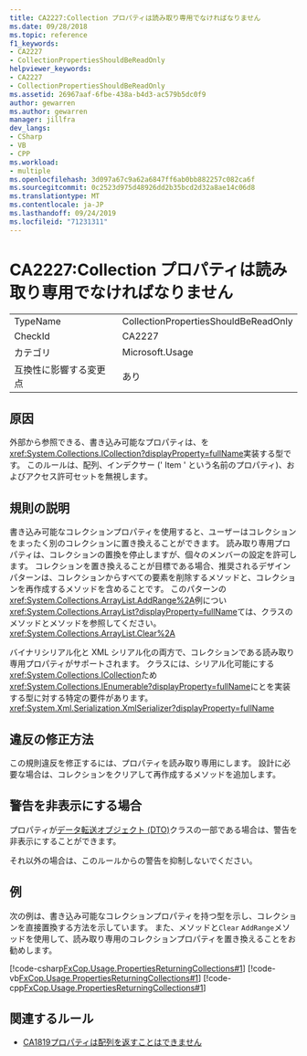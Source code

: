 ```yaml
---
title: CA2227:Collection プロパティは読み取り専用でなければなりません
ms.date: 09/28/2018
ms.topic: reference
f1_keywords:
- CA2227
- CollectionPropertiesShouldBeReadOnly
helpviewer_keywords:
- CA2227
- CollectionPropertiesShouldBeReadOnly
ms.assetid: 26967aaf-6fbe-438a-b4d3-ac579b5dc0f9
author: gewarren
ms.author: gewarren
manager: jillfra
dev_langs:
- CSharp
- VB
- CPP
ms.workload:
- multiple
ms.openlocfilehash: 3d097a67c9a62a6847ff6ab0bb882257c082ca6f
ms.sourcegitcommit: 0c2523d975d48926dd2b35bcd2d32a8ae14c06d8
ms.translationtype: MT
ms.contentlocale: ja-JP
ms.lasthandoff: 09/24/2019
ms.locfileid: "71231311"
---
```

# <a name="ca2227-collection-properties-should-be-read-only"></a>CA2227:Collection プロパティは読み取り専用でなければなりません

|||
|-|-|
|TypeName|CollectionPropertiesShouldBeReadOnly|
|CheckId|CA2227|
|カテゴリ|Microsoft.Usage|
|互換性に影響する変更点|あり|

## <a name="cause"></a>原因

外部から参照できる、書き込み可能なプロパティは、を<xref:System.Collections.ICollection?displayProperty=fullName>実装する型です。 このルールは、配列、インデクサー (' Item ' という名前のプロパティ)、およびアクセス許可セットを無視します。

## <a name="rule-description"></a>規則の説明

書き込み可能なコレクションプロパティを使用すると、ユーザーはコレクションをまったく別のコレクションに置き換えることができます。 読み取り専用プロパティは、コレクションの置換を停止しますが、個々のメンバーの設定を許可します。 コレクションを置き換えることが目標である場合、推奨されるデザインパターンは、コレクションからすべての要素を削除するメソッドと、コレクションを再作成するメソッドを含めることです。 このパターンの<xref:System.Collections.ArrayList.AddRange%2A>例につい<xref:System.Collections.ArrayList?displayProperty=fullName>ては、クラスのメソッドとメソッドを参照してください。<xref:System.Collections.ArrayList.Clear%2A>

バイナリシリアル化と XML シリアル化の両方で、コレクションである読み取り専用プロパティがサポートされます。 クラスには、シリアル化可能にする<xref:System.Collections.ICollection>ため<xref:System.Collections.IEnumerable?displayProperty=fullName>にとを実装する型に対する特定の要件があります。 <xref:System.Xml.Serialization.XmlSerializer?displayProperty=fullName>

## <a name="how-to-fix-violations"></a>違反の修正方法

この規則違反を修正するには、プロパティを読み取り専用にします。 設計に必要な場合は、コレクションをクリアして再作成するメソッドを追加します。

## <a name="when-to-suppress-warnings"></a>警告を非表示にする場合

プロパティが[データ転送オブジェクト (DTO)](/previous-versions/msp-n-p/ff649585(v=pandp.10))クラスの一部である場合は、警告を非表示にすることができます。

それ以外の場合は、このルールからの警告を抑制しないでください。

## <a name="example"></a>例

次の例は、書き込み可能なコレクションプロパティを持つ型を示し、コレクションを直接置換する方法を示しています。 また、メソッドと`Clear` `AddRange`メソッドを使用して、読み取り専用のコレクションプロパティを置き換えることをお勧めします。

[!code-csharp[FxCop.Usage.PropertiesReturningCollections#1](../code-quality/codesnippet/CSharp/ca2227-collection-properties-should-be-read-only_1.cs)]
[!code-vb[FxCop.Usage.PropertiesReturningCollections#1](../code-quality/codesnippet/VisualBasic/ca2227-collection-properties-should-be-read-only_1.vb)]
[!code-cpp[FxCop.Usage.PropertiesReturningCollections#1](../code-quality/codesnippet/CPP/ca2227-collection-properties-should-be-read-only_1.cpp)]

## <a name="related-rules"></a>関連するルール

- [CA1819プロパティは配列を返すことはできません](../code-quality/ca1819-properties-should-not-return-arrays.md)